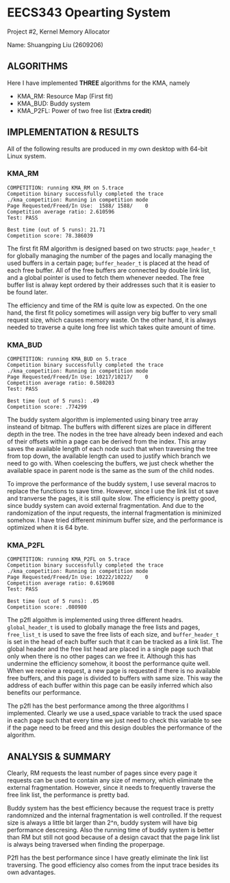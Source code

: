 # EECS343 Opearting System #

Project #2, Kernel Memory Allocator

Name: Shuangping Liu (2609206)

## ALGORITHMS ##
Here I have implemented **THREE** algorithms for the KMA, namely

- KMA_RM: Resource Map (First fit)
- KMA_BUD: Buddy system
- KMA_P2FL: Power of two free list (**Extra credit**)

## IMPLEMENTATION & RESULTS ##
All of the following results are produced in my own desktop with 64-bit Linux system.

### KMA_RM ###

```
COMPETITION: running KMA_RM on 5.trace
Competition binary successfully completed the trace
./kma_competition: Running in competition mode
Page Requested/Freed/In Use:  1588/ 1588/    0
Competition average ratio: 2.610596
Test: PASS

Best time (out of 5 runs): 21.71
Competition score: 78.386039
```

The first fit RM algorithm is designed based on two structs: `page_header_t` for globally managing the number of the pages and locally managing the used buffers in a certain page; `buffer_header_t` is placed at the head of each free buffer. All of the free buffers are connected by double link list, and a global pointer is used to fetch them whenever needed. The free buffer list is alway kept ordered by their addresses such that it is easier to be found later.

The efficiency and time of the RM is quite low as expected. On the one hand, the first fit policy sometimes will assign very big buffer to very small request size, which causes memory waste. On the other hand, it is always needed to traverse a quite long free list which takes quite amount of time.

### KMA_BUD ###
```
COMPETITION: running KMA_BUD on 5.trace
Competition binary successfully completed the trace
./kma_competition: Running in competition mode
Page Requested/Freed/In Use: 10217/10217/    0
Competition average ratio: 0.580203
Test: PASS

Best time (out of 5 runs): .49
Competition score: .774299
```

The buddy system algorithm is implemented using binary tree array insteand of bitmap. The buffers with different sizes are place in different depth in the tree. The nodes in the tree have already been indexed and each of their offsets within a page can be derived from the index. This array saves the available length of each node such that when traversing the tree from top down, the available length can used to justify which branch we need to go with. When coelescing the buffers, we just check whether the available space in parent node is the same as the sum of the child nodes.

To improve the performance of the buddy system, I use several macros to replace the functions to save time. However, since I use the link list ot save and tranverse the pages, it is still quite slow. The efficiency is pretty good, since buddy system can avoid external fragmentation. And due to the randomization of the input requests, the internal fragmentation is minimized somehow. I have tried different minimum buffer size, and the performance is optimized when it is 64 byte.

### KMA_P2FL ###
```
COMPETITION: running KMA_P2FL on 5.trace
Competition binary successfully completed the trace
./kma_competition: Running in competition mode
Page Requested/Freed/In Use: 10222/10222/    0
Competition average ratio: 0.619608
Test: PASS

Best time (out of 5 runs): .05
Competition score: .080980
```

The p2fl algoithm is implemented using three different headrs. `global_header_t` is used to globally manage the free lists and pages, `free_list_t` is used to save the free lists of each size, and `buffer_header_t` is set in the head of each buffer such that it can be tracked as a link list. The global header and the free list head are placed in a single page such that only when there is no other pages can we free it. Although this has undermine the efficiency somehow, it boost the performance quite well. When we receive a request, a new page is requested if there is no available free buffers, and this page is divided to buffers with same size. This way the address of each buffer within this page can be easily inferred which also benefits our performance.

The p2fl has the best performance among the three algorithms I implemented. Clearly we use a used_space variable to track the used space in each page such that every time we just need to check this variable to see if the page need to be freed and this design doubles the performance of the algorithm. 

## ANALYSIS & SUMMARY ##

Clearly, RM requests the least number of pages since every page it requests can be used to contain any size of memory, which eliminate the external fragmentation. However, since it needs to frequently traverse the free link list, the performance is pretty bad.

Buddy system has the best efficiency because the request trace is pretty randomnized and the internal fragmentation is well controlled. If the request size is always a little bit larger than 2^n, buddy system will have big performance descresing. Also the running time of buddy system is better than RM but still not good because of a design cavact that the page link list is always being traversed when finding the properpage.

P2fl has the best performance since I have greatly eliminate the link list traversing. The good efficiency also comes from the input trace besides its own advantages.
